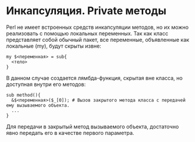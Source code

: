 Инкапсуляция.
Private методы
==============

Perl не имеет встроенных средств инкапсуляции методов, но их можно реализовать с помощью локальных переменных. Так как класс представляет собой обычный пакет, все переменные, объявленные как локальные (my), будут скрыты извне:

    my $<переменная> = sub{
      <тело>
    }

В данном случае создается лямбда-функция, скрытая вне класса, но доступная внутри его методов:

    sub method(){
      &$<переменная>($_[0]); # Вызов закрытого метода класса с передачей ему вызываемого объекта.
      ...
    }

Для передачи в закрытый метод вызываемого объекта, достаточно явно передать его в качестве первого параметра.
